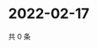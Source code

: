 # 2022-02-17

共 0 条

<!-- BEGIN WEIBO -->
<!-- 最后更新时间 Thu Feb 17 2022 16:10:35 GMT+0800 (China Standard Time) -->

<!-- END WEIBO -->
